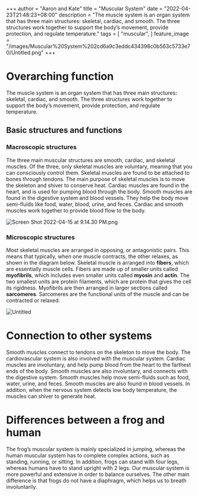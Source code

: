 +++
author = "Aaron and Kate"
title = "Muscular System"
date = "2022-04-23T21:48:23+08:00"
description = "The muscle system is an organ system that has three main structures: skeletal, cardiac, and smooth. The three structures work together to support the body’s movement, provide protection, and regulate temperature."
tags = [
	"muscular",
]
feature_image = "/images/Muscular%20System%202cd6a9c3eddc434398c0b563c5733e70/Untitled.png"
+++


# Overarching function

The muscle system is an organ system that has three main structures: skeletal, cardiac, and smooth. The three structures work together to support the body’s movement, provide protection, and regulate temperature.

<script type="module" src="https://unpkg.com/@google/model-viewer/dist/model-viewer.min.js"></script>
<model-viewer src="https://www.visiblebody.com/hubfs/3d-images/muscle.glb" ios-src="https://www.visiblebody.com/hubfs/3d-images/usdz/muscle.usdz" alt="3D human anatomy model of an animated biceps muscle. View in augmented reality." style="--progress-bar-color: #1c53a5;" field-of-view="90deg" camera-orbit="0 75deg 3" align-model="" shadow-intensity="1" experimental-pmrem="" camera-controls="" ar="" auto-rotate="" autoplay="">
</model-viewer>
<style>
model-viewer {
    width: 100%;
    height: 400px;
}
</style>

## Basic structures and functions

### Macroscopic structures

The three main muscular structures are smooth, cardiac, and skeletal muscles. Of the three, only skeletal muscles are voluntary, meaning that you can consciously control them. Skeletal muscles are found to be attached to bones through tendons. The main purpose of skeletal muscles is to move the skeleton and shiver to conserve heat. Cardiac muscles are found in the heart, and is used for pumping blood through the body. Smooth muscles are found in the digestive system and blood vessels. They help the body move semi-fluids like food, water, blood, urine, and feces. Cardiac and smooth muscles work together to provide blood flow to the body.

![Screen Shot 2022-04-15 at 9.14.30 PM.png](/images/Muscular%20System%202cd6a9c3eddc434398c0b563c5733e70/Screen_Shot_2022-04-15_at_9.14.30_PM.png)

### Microscopic structures

Most skeletal muscles are arranged in opposing, or antagonistic pairs. This means that typically, when one muscle contracts, the other relaxes, as shown in the diagram below. Skeletal muscle is arranged into **fibers**, which are essentially muscle cells. Fibers are made up of smaller units called **myofibrils**, which includes even smaller units called **myosin** and **actin**. The two smallest units are protein filaments, which are protein that gives the cell its rigidness. Myofibrils are then arranged in larger sections called **sarcomeres**. Sarcomeres are the functional units of the muscle and can be contracted or relaxed.

![Untitled](/images/Muscular%20System%202cd6a9c3eddc434398c0b563c5733e70/Untitled%201.png)

# Connection to other systems

Smooth muscles connect to tendons on the skeleton to move the body. The cardiovascular system is also involved with the muscular system. Cardiac muscles are involuntary, and help pump blood from the heart to the farthest ends of the body. Smooth muscles are also involuntary, and connects with the digestive system. Smooth muscles help move semi-fluids such as food, water, urine, and feces. Smooth muscles are also found in blood vessels. In addition, when the nervous system detects low body temperature, the muscles can shiver to generate heat.

# Differences between a frog and human

The frog’s muscular system is mainly specialized in jumping, whereas the human muscular system has to complete complex actions, such as standing, running, or sitting. In addition, frogs can stand with four legs, whereas humans have to stand upright with 2 legs. Our muscular system is more powerful and extensive in order to balance ourselves. The other main difference is that frogs do not have a diaphragm, which helps us to breath involuntarily.
